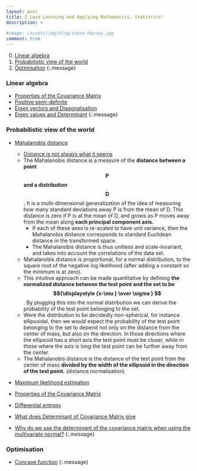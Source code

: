```yaml
---
layout: post
title: I Love Learning and Applying Mathematics, Statistics!
description: >
  
#image: /assets/img/blog/steve-harvey.jpg
comment: true
---
```




0. [Linear algebra](#linear-algebra)
0. [Probabilistic view of the world](#probabilistic-view-of-the-world)
0. [Optimisation](#optimisation)
{:.message}


### Linear algebra
* [Properties of the Covariance Matrix](http://www.robots.ox.ac.uk/~davidc/pubs/tt2015_dac1.pdf)
* [Positive semi-definite]()
* [Eigen vectors and Diagonalisation]()
* [Eigen values and Determinant]()
{:.message}

### Probabilistic view of the world
* [Mahalanobis distance](https://en.wikipedia.org/wiki/Mahalanobis_distance)
    * [Distance is not always what it seems](https://blogs.sas.com/content/iml/2012/02/15/what-is-mahalanobis-distance.html)
    * The Mahalanobis distance is a measure of the **distance between a point $$\mathrm{P}$$ and a distribution $$\mathbf{D}$$.**
    It is a multi-dimensional generalization of the idea of measuring how many standard deviations away P is from the mean of D. This distance is zero if P is at the mean of D, and grows as P moves away from the mean along **each principal component axis.** 
        * If each of these axes is re-scaled to have unit variance, then the Mahalanobis distance corresponds to standard Euclidean distance in the transformed space. 
        * The Mahalanobis distance is thus unitless and scale-invariant, and takes into account the correlations of the data set. 
    * Mahalanobis distance is proportional, for a normal distribution, to the square root of the negative log likelihood (after adding a constant so the minimum is at zero).
    * This intuitive approach can be made quantitative by defining **the normalized distance between the test point and the set to be $${\displaystyle {x-\mu } \over \sigma } $$**. By plugging this into the normal distribution we can derive the probability of the test point belonging to the set.
    * Were the distribution to be decidedly non-spherical, for instance ellipsoidal, then we would expect the probability of the test point belonging to the set to depend not only on the distance from the center of mass, but also on the direction. In those directions where the ellipsoid has a short axis the test point must be closer, while in those where the axis is long the test point can be further away from the center.
    * The Mahalanobis distance is the distance of the test point from the center of mass **divided by the width of the ellipsoid in the direction of the test point.** (distance normalisation)
* [Maximum likelihood estimation](https://en.wikipedia.org/wiki/Maximum_likelihood_estimation)

* [Properties of the Covariance Matrix](http://www.robots.ox.ac.uk/~davidc/pubs/tt2015_dac1.pdf)

* [Differential entropy](https://en.wikipedia.org/wiki/Differential_entropy)

* [What does Determinant of Covariance Matrix give](https://math.stackexchange.com/questions/889425/what-does-determinant-of-covariance-matrix-give)

* [Why do we use the determinant of the covariance matrix when using the multivariate normal?](https://stats.stackexchange.com/questions/89952/why-do-we-use-the-determinant-of-the-covariance-matrix-when-using-the-multivaria)
{:.message}

### Optimisation
* [Concave function](https://en.wikipedia.org/wiki/Concave_function)
{:.message}